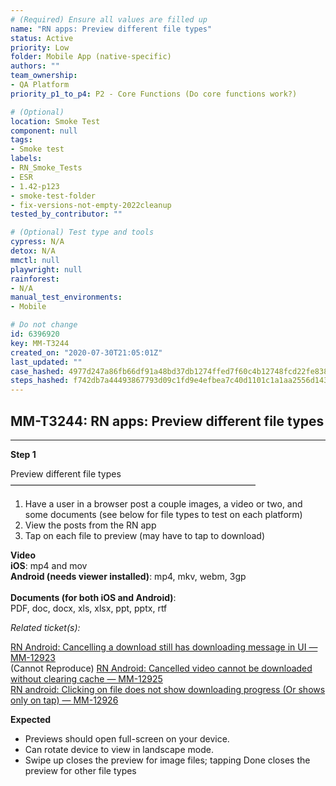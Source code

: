 ```yaml
---
# (Required) Ensure all values are filled up
name: "RN apps: Preview different file types"
status: Active
priority: Low
folder: Mobile App (native-specific)
authors: ""
team_ownership:
- QA Platform
priority_p1_to_p4: P2 - Core Functions (Do core functions work?)

# (Optional)
location: Smoke Test
component: null
tags:
- Smoke test
labels:
- RN_Smoke_Tests
- ESR
- 1.42-p123
- smoke-test-folder
- fix-versions-not-empty-2022cleanup
tested_by_contributor: ""

# (Optional) Test type and tools
cypress: N/A
detox: N/A
mmctl: null
playwright: null
rainforest:
- N/A
manual_test_environments:
- Mobile

# Do not change
id: 6396920
key: MM-T3244
created_on: "2020-07-30T21:05:01Z"
last_updated: ""
case_hashed: 4977d247a86fb66df91a48bd37db1274ffed7f60c4b12748fcd22fe838ee879de0333bff6768c9b4328e7e393c202875
steps_hashed: f742db7a44493867793d09c1fd9e4efbea7c40d1101c1a1aa2556d143efe1c00e6b742f8735944f45d62e02a1500f59c
---
```


<!-- (Auto-generated) Based on frontmatter's "key" and "name" -->

## MM-T3244: RN apps: Preview different file types

---

**Step 1**

Preview different file types\
————————————————————————————

1. Have a user in a browser post a couple images, a video or two, and some documents (see below for file types to test on each platform)
2. View the posts from the RN app
3. Tap on each file to preview (may have to tap to download)

**Video**\
**iOS**: mp4 and mov\
**Android (needs viewer installed)**: mp4, mkv, webm, 3gp\
\
**Documents (for both iOS and Android)**:\
PDF, doc, docx, xls, xlsx, ppt, pptx, rtf

_Related ticket(s):_

[RN Android: Cancelling a download still has downloading message in UI — MM-12923](https://mattermost.atlassian.net/browse/MM-12923)\
(Cannot Reproduce) [RN Android: Cancelled video cannot be downloaded without clearing cache — MM-12925](https://mattermost.atlassian.net/browse/MM-12925)\
[RN android: Clicking on file does not show downloading progress (Or shows only on tap) — MM-12926](https://mattermost.atlassian.net/browse/MM-12926)

**Expected**

- Previews should open full-screen on your device.
- Can rotate device to view in landscape mode.
- Swipe up closes the preview for image files; tapping Done closes the preview for other file types
